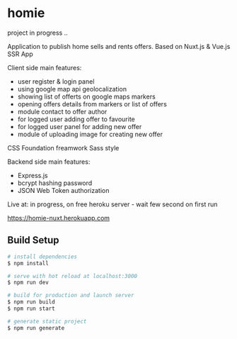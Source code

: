 # homie

project in progress .. 

Application to publish home sells and rents offers.
Based on Nuxt.js & Vue.js SSR App

Client side main features:
- user register & login panel
- using google map api geolocalization
- showing list of offerts on google maps markers
- opening offers details from markers or list of offers
- module contact to offer author
- for logged user adding offer to favourite
- for logged user panel for adding new offer
- module of uploading image for creating new offer

CSS Foundation freamwork Sass style

Backend side main features:

- Express.js
- bcrypt hashing password
- JSON Web Token authorization

Live at: in progress, on free heroku server - wait few second on first run

https://homie-nuxt.herokuapp.com



## Build Setup

```bash
# install dependencies
$ npm install

# serve with hot reload at localhost:3000
$ npm run dev

# build for production and launch server
$ npm run build
$ npm run start

# generate static project
$ npm run generate
```
